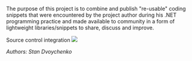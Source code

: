 The purpose of this project is to combine and publish "re-usable" coding snippets that were encountered by the project author during his .NET programming practice and made available to community in a form of lightweight libraries/snippets to share, discuss and improve.

Source control integration [![](http://www.visualsvn.com/images/VisualSVN_125x37.gif)](http://www.visualsvn.com/)

_Authors: Stan Dvoychenko_




